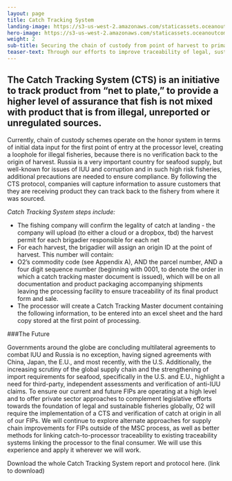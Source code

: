 ```yaml
---
layout: page 
title: Catch Tracking System
landing-image: https://s3-us-west-2.amazonaws.com/staticassets.oceanoutcomes.org/rollover+images/lets-talk-fish-hover.jpg
hero-image: https://s3-us-west-2.amazonaws.com/staticassets.oceanoutcomes.org/hero+photos/letstalkfishhero.jpg
weight: 2
sub-title: Securing the chain of custody from point of harvest to primary processor
teaser-text: Through our efforts to improve traceability of legal, sustainable product, we learned how Russian fisheries report on catches and volumes flowing through their supply chains and realized something was missing: controls at the front end, between harvest and the first point of processing. Welcome, Catch Tracking System.
---
```

## The Catch Tracking System (CTS) is an initiative to track product from “net to plate,” to provide a higher level of assurance that fish is not mixed with product that is from illegal, unreported or unregulated sources.

Currently, chain of custody schemes operate on the honor system in terms of initial data input for the first point of entry at the processor level, creating a loophole for illegal fisheries, because there is no verification back to the origin of harvest. Russia is a very important country for seafood supply, but well-known for issues of IUU and corruption and in such high risk fisheries, additional precautions are needed to ensure compliance. By following the CTS protocol, companies will capture information to assure customers that they are receiving product they can track back to the fishery from where it was sourced.

*Catch Tracking System steps include:*

* The fishing company will confirm the legality of catch at landing - the company will upload (to either a cloud or a dropbox, tbd) the harvest permit for each brigadier responsible for each net
* For each harvest, the brigadier will assign an origin ID at the point of harvest. This number will contain: 
* O2’s commodity code (see Appendix A), AND the parcel number, AND a four digit sequence number (beginning with 0001, to denote the order in which a catch tracking master document is issued), which will be on all documentation and product packaging accompanying shipments leaving the processing facility to ensure traceability of its final product form and sale. 
* The processor will create a Catch Tracking Master document containing the following information, to be entered into an excel sheet and the hard copy stored at the first point of processing.

###The Future

Governments around the globe are concluding multilateral agreements to combat IUU and Russia is no exception, having signed agreements with China, Japan, the E.U., and most recently, with the U.S. Additionally, the increasing scrutiny of the global supply chain and the strengthening of import requirements for seafood, specifically in the U.S. and E.U., highlight a need for third-party, independent assessments and verification of anti-IUU claims. To ensure our current and future FIPs are operating at a high level and to offer private sector approaches to complement legislative efforts towards the foundation of legal and sustainable fisheries globally, O2 will require the implementation of a CTS and verification of catch at origin in all of our FIPs. We will continue to explore alternate approaches for supply chain improvements for FIPs outside of the MSC process, as well as better methods for linking catch-to-processor traceability to existing traceability systems linking the processor to the final consumer. We will use this experience and apply it wherever we will work.

Download the whole Catch Tracking System report and protocol here. (link to download) 
